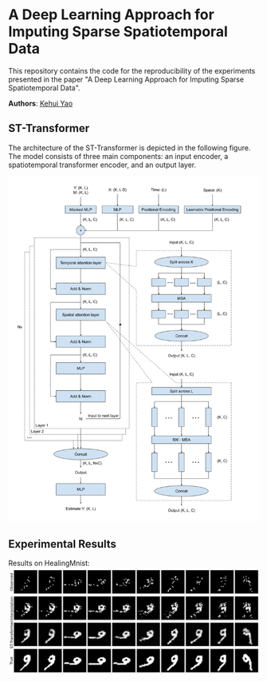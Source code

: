 # A Deep Learning Approach for Imputing Sparse Spatiotemporal Data


This repository contains the code for the reproducibility of the experiments presented in the paper "A Deep Learning Approach for Imputing Sparse Spatiotemporal Data".

**Authors**: [Kehui Yao](https://stat.wisc.edu/staff/yao-kehui/)

## ST-Transformer
The architecture of the ST-Transformer is depicted in the following figure. The model consists of three main components: an input encoder, a spatiotemporal transformer encoder, and an output layer.

![ST-Transformer](./writings/figure/st_transformer.png)

## Experimental Results
Results on HealingMnist:
![HealingMnist](./writings/figure/healing_mnist.png)
